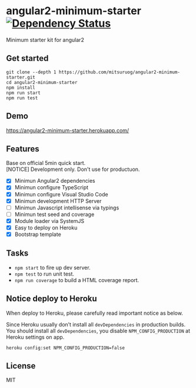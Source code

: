 # angular2-minimum-starter [![Dependency Status](https://gemnasium.com/mitsuruog/angular2-minimum-starter.svg)](https://gemnasium.com/mitsuruog/angular2-minimum-starter)

Minimum starter kit for angular2

## Get started

 ```
 git clone --depth 1 https://github.com/mitsuruog/angular2-minimum-starter.git
 cd angular2-minimum-starter
 npm install 
 npm run start
 npm run test
 ```

## Demo

https://angular2-minimum-starter.herokuapp.com/

## Features

Base on official 5min quick start.  
[NOTICE] Development only. Don't use for productuon.
 
- [x] Minimun Angular2 dependencies
- [x] Minimun configure TypeScript
- [x] Minimun configure Visual Studio Code
- [x] Minimun development HTTP Server
- [ ] Minimun Javascript intellisense via typings 
- [ ] Minimun test seed and coverage 
- [x] Module loader via SystemJS
- [x] Easy to deploy on Heroku
- [x] Bootstrap template

## Tasks

- `npm start` to fire up dev server.
- `npm test` to run unit test.
- `npm run coverage` to build a HTML coverage report.

## Notice deploy to Heroku

When deploy to Heroku, please carefully read important notice as below.

Since Heroku usually don’t install all `devDependencies` in production builds. You should install all `devDependencies`, you disable `NPM_CONFIG_PRODUCTION` at Heroku settings on app.

```
heroku config:set NPM_CONFIG_PRODUCTION=false
```

## License

MIT
